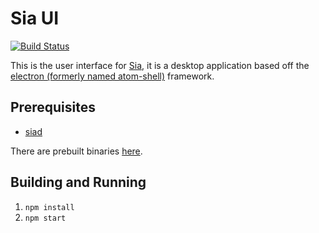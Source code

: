 # Sia UI

[![Build Status](https://travis-ci.org/NebulousLabs/Sia-UI.svg?branch=master)](https://travis-ci.org/NebulousLabs/Sia-UI)

This is the user interface for [Sia](https://github.com/NebulousLabs/Sia), it is a desktop application based off the
[electron (formerly named atom-shell)](https://github.com/atom/electron) framework.

## Prerequisites

- [siad](https://github.com/NebulousLabs/Sia)

There are prebuilt binaries [here](https://github.com/NebulousLabs/Sia/releases).

## Building and Running

1. `npm install`
2. `npm start`
